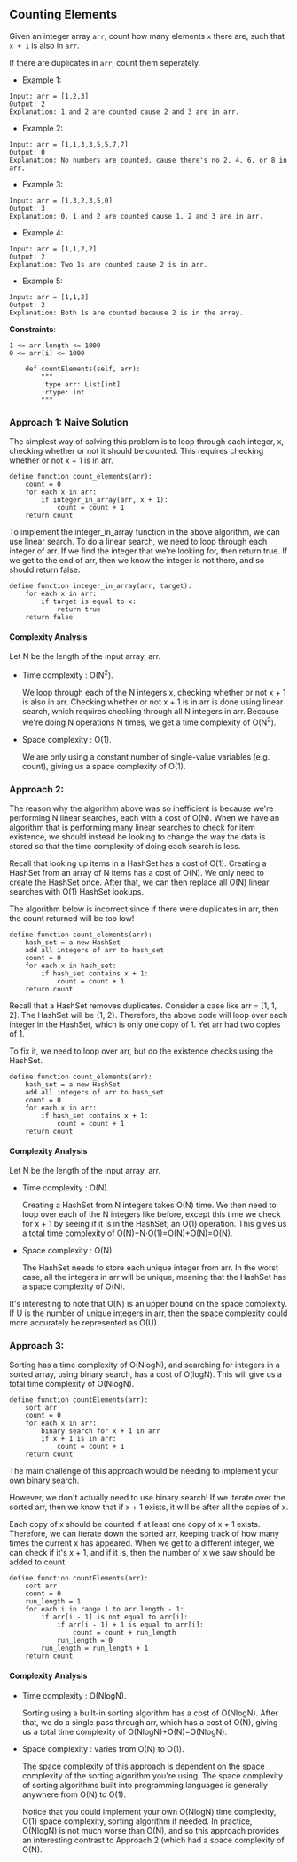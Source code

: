 ## Counting Elements

Given an integer array ```arr```, count how many elements ```x``` there are, such that ```x + 1``` is also in ```arr```.

If there are duplicates in ```arr```, count them seperately.

* Example 1:
```
Input: arr = [1,2,3]
Output: 2
Explanation: 1 and 2 are counted cause 2 and 3 are in arr.
```
* Example 2:
```
Input: arr = [1,1,3,3,5,5,7,7]
Output: 0
Explanation: No numbers are counted, cause there's no 2, 4, 6, or 8 in arr.
```
* Example 3:
```
Input: arr = [1,3,2,3,5,0]
Output: 3
Explanation: 0, 1 and 2 are counted cause 1, 2 and 3 are in arr.
```
* Example 4:
```
Input: arr = [1,1,2,2]
Output: 2
Explanation: Two 1s are counted cause 2 is in arr.
```
* Example 5:
```
Input: arr = [1,1,2]
Output: 2
Explanation: Both 1s are counted because 2 is in the array.
```
**Constraints**:

    1 <= arr.length <= 1000
    0 <= arr[i] <= 1000



```{python}
    def countElements(self, arr):
        """
        :type arr: List[int]
        :rtype: int
        """
```
### Approach 1: Naive Solution

The simplest way of solving this problem is to loop through each integer, x, checking whether or not it should be counted. This requires checking whether or not x + 1 is in arr.

```
define function count_elements(arr):
    count = 0
    for each x in arr:
        if integer_in_array(arr, x + 1):
            count = count + 1
    return count
```

To implement the integer_in_array function in the above algorithm, we can use linear search. To do a linear search, we need to loop through each integer of arr. If we find the integer that we're looking for, then return true. If we get to the end of arr, then we know the integer is not there, and so should return false.

```{python}
define function integer_in_array(arr, target):
    for each x in arr:
        if target is equal to x:
            return true
    return false
```

#### Complexity Analysis

Let N be the length of the input array, arr.

* Time complexity : O(N<sup>2</sup>).

    We loop through each of the N integers x, checking whether or not x + 1 is also in arr. Checking whether or not x + 1 is in arr is done using linear search, which requires checking through all N integers in arr. Because we're doing N operations N times, we get a time complexity of O(N<sup>2</sup>).

* Space complexity : O(1).

    We are only using a constant number of single-value variables (e.g. count), giving us a space complexity of O(1).
    
### Approach 2: 

The reason why the algorithm above was so inefficient is because we're performing N linear searches, each with a cost of O(N). When we have an algorithm that is performing many linear searches to check for item existence, we should instead be looking to change the way the data is stored so that the time complexity of doing each search is less.

Recall that looking up items in a HashSet has a cost of O(1). Creating a HashSet from an array of N items has a cost of O(N). We only need to create the HashSet once. After that, we can then replace all O(N) linear searches with O(1) HashSet lookups.

The algorithm below is incorrect since if there were duplicates in arr, then the count returned will be too low!
```
define function count_elements(arr):
    hash_set = a new HashSet
    add all integers of arr to hash_set
    count = 0
    for each x in hash_set:
        if hash_set contains x + 1:
            count = count + 1
    return count
```
Recall that a HashSet removes duplicates. Consider a case like arr = [1, 1, 2]. The HashSet will be {1, 2}. Therefore, the above code will loop over each integer in the HashSet, which is only one copy of 1. Yet arr had two copies of 1.

To fix it, we need to loop over arr, but do the existence checks using the HashSet.
```
define function count_elements(arr):
    hash_set = a new HashSet
    add all integers of arr to hash_set
    count = 0
    for each x in arr:
        if hash_set contains x + 1:
            count = count + 1
    return count
```

#### Complexity Analysis

Let N be the length of the input array, arr.

* Time complexity : O(N).

    Creating a HashSet from N integers takes O(N) time. We then need to loop over each of the N integers like before, except this time we check for x + 1 by seeing if it is in the HashSet; an O(1) operation. This gives us a total time complexity of O(N)+N⋅O(1)=O(N)+O(N)=O(N).

* Space complexity : O(N).

    The HashSet needs to store each unique integer from arr. In the worst case, all the integers in arr will be unique, meaning that the HashSet has a space complexity of O(N).

It's interesting to note that O(N) is an upper bound on the space complexity. If U is the number of unique integers in arr, then the space complexity could more accurately be represented as O(U).

### Approach 3:

Sorting has a time complexity of O(NlogN), and searching for integers in a sorted array, using binary search, has a cost of O(logN). This will give us a total time complexity of O(NlogN).
```
define function countElements(arr):
    sort arr
    count = 0
    for each x in arr:
        binary search for x + 1 in arr
        if x + 1 is in arr:
            count = count + 1
    return count
```
The main challenge of this approach would be needing to implement your own binary search.

However, we don't actually need to use binary search! If we iterate over the sorted arr, then we know that if x + 1 exists, it will be after all the copies of x.

Each copy of x should be counted if at least one copy of x + 1 exists. Therefore, we can iterate down the sorted arr, keeping track of how many times the current x has appeared. When we get to a different integer, we can check if it's x + 1, and if it is, then the number of x we saw should be added to count.
```
define function countElements(arr):
    sort arr
    count = 0
    run_length = 1
    for each i in range 1 to arr.length - 1:
        if arr[i - 1] is not equal to arr[i]:
            if arr[i - 1] + 1 is equal to arr[i]:
                count = count + run_length
            run_length = 0
        run_length = run_length + 1
    return count
```

#### Complexity Analysis

* Time complexity : O(NlogN).

    Sorting using a built-in sorting algorithm has a cost of O(NlogN). After that, we do a single pass through arr, which has a cost of O(N), giving us a total time complexity of O(NlogN)+O(N)=O(NlogN).

* Space complexity : varies from O(N) to O(1).

    The space complexity of this approach is dependent on the space complexity of the sorting algorithm you're using. The space complexity of sorting algorithms built into programming languages is generally anywhere from O(N) to O(1).

    Notice that you could implement your own O(NlogN) time complexity, O(1) space complexity, sorting algorithm if needed. In practice, O(NlogN) is not much worse than O(N), and so this approach provides an interesting contrast to Approach 2 (which had a space complexity of O(N).
